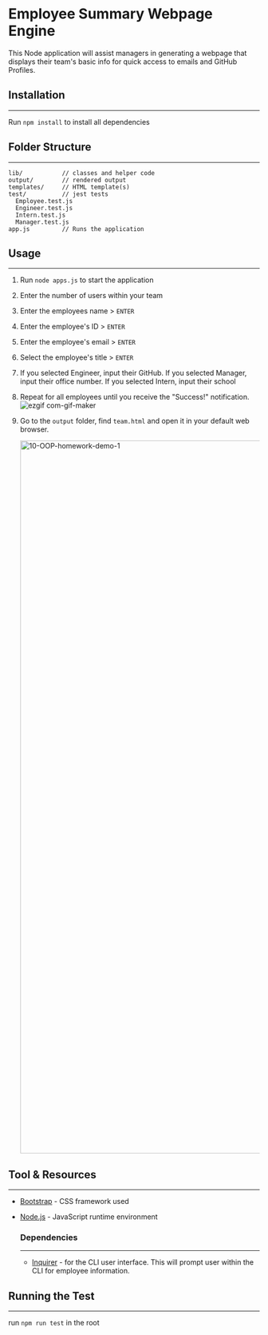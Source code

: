 # Employee Summary Webpage Engine

This Node application will assist managers in generating a webpage that displays their team's basic info for quick access to emails and GitHub Profiles.

## Installation
---
Run `npm install` to install all dependencies

## Folder Structure
---
```
lib/           // classes and helper code
output/        // rendered output
templates/     // HTML template(s)
test/          // jest tests
  Employee.test.js
  Engineer.test.js
  Intern.test.js
  Manager.test.js
app.js         // Runs the application
```
## Usage
---
1. Run `node apps.js` to start the application
2. Enter the number of users within your team
3. Enter the employees name > `ENTER`
4. Enter the employee's ID > `ENTER`
5. Enter the employee's email > `ENTER`
6. Select the employee's title > `ENTER`
7. If you selected Engineer, input their GitHub. If you selected Manager, input their office number. If you selected Intern, input their school
8. Repeat for all employees until you receive the "Success!" notification. 
![ezgif com-gif-maker](https://user-images.githubusercontent.com/71414528/101995481-f8a46000-3c7e-11eb-8928-7b1185af08dc.gif)


9. Go to the `output` folder, find `team.html` and open it in your default web browser. 

   <img width="1427" alt="10-OOP-homework-demo-1" src="https://user-images.githubusercontent.com/71414528/101994780-ebd13d80-3c79-11eb-81d9-66da00a81516.png">


## Tool & Resources
---
* [Bootstrap](https://getbootstrap.com/) - CSS framework used
* [Node.js](https://nodejs.org/en/) - JavaScript runtime environment

    ### Dependencies
    ---
    * [Inquirer](https://www.npmjs.com/package/inquirer) - for the CLI user interface. This will prompt user within the CLI for employee information.

## Running the Test
---
run `npm run test` in the root

